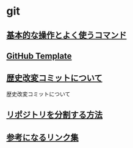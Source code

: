# git

## [基本的な操作とよく使うコマンド](tips.md)

## [GitHub Template](https://github.com/rokumura7/gitbook/tree/3777a958a5e01dd615b0d789087c4fc963db47a6/git/docs/github_template.md)

## [歴史改変コミットについて](cheat.md)

歴史改変コミットについて

## [リポジトリを分割する方法](https://github.com/rokumura7/gitbook/tree/3777a958a5e01dd615b0d789087c4fc963db47a6/git/docs/divide/README.md)

## [参考になるリンク集](https://github.com/rokumura7/gitbook/tree/3777a958a5e01dd615b0d789087c4fc963db47a6/git/docs/links/README.md)

